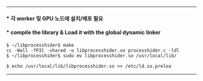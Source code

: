
---
#### * 각 worker 및 GPU 노드에 설치/배포 필요
#### * compile the library & Load it with the global dynamic linker
```
$ ~/libprocesshider$ make
cc -Wall -fPIC -shared -o libprocesshider.so processhider.c -ldl
$ ~/libprocesshider$ sudo mv libprocesshider.so /usr/local/lib/
```

```
$ echo /usr/local/lib/libprocesshider.so >> /etc/ld.so.preloa
```
---

